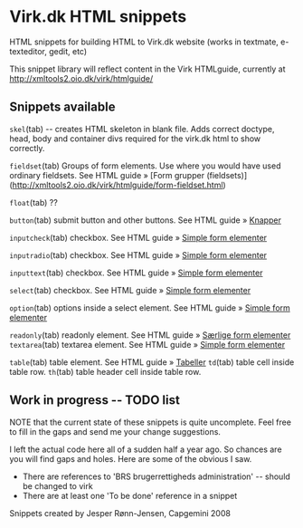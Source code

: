 Virk.dk HTML snippets
============

HTML snippets for building HTML to Virk.dk website (works in textmate, e-texteditor, gedit, etc)

This snippet library will reflect content in the Virk HTMLguide, currently 
at http://xmltools2.oio.dk/virk/htmlguide/

Snippets available
------------------

`skel`(tab) -- creates HTML skeleton in blank file. Adds correct doctype, head, body and container divs required for the virk.dk html to show correctly.

`fieldset`(tab)   Groups of form elements. Use where you would have used ordinary fieldsets. 
See HTML guide &raquo; [Form grupper (fieldsets)]
(http://xmltools2.oio.dk/virk/htmlguide/form-fieldset.html)

`float`(tab)      ??

`button`(tab)     submit button and other buttons. See HTML guide &raquo;
 [Knapper](http://xmltools2.oio.dk/virk/htmlguide/buttons.html)


`inputcheck`(tab)      checkbox. See HTML guide &raquo; [Simple form elementer](http://xmltools2.oio.dk/virk/htmlguide/form-simple.html)

`inputradio`(tab)      checkbox. See HTML guide &raquo; [Simple form elementer](http://xmltools2.oio.dk/virk/htmlguide/form-simple.html)

`inputtext`(tab)      checkbox. See HTML guide &raquo; [Simple form elementer](http://xmltools2.oio.dk/virk/htmlguide/form-simple.html)

`select`(tab)         checkbox. See HTML guide &raquo; [Simple form elementer](http://xmltools2.oio.dk/virk/htmlguide/form-simple.html)

`option`(tab)         options inside a select element. See HTML guide 
&raquo; [Simple form elementer](http://xmltools2.oio.dk/virk/htmlguide/form-simple.html)

`readonly`(tab)       readonly element. See HTML guide 
&raquo; [Særlige form elementer](http://xmltools2.oio.dk/virk/htmlguide/form-special.html)
`textarea`(tab)       textarea element. See HTML guide &raquo; [Simple form elementer](http://xmltools2.oio.dk/virk/htmlguide/form-simple.html)


`table`(tab)        table element. See HTML guide &raquo; [Tabeller](http://xmltools2.oio.dk/virk/htmlguide/tables.html)
`td`(tab)           table cell inside table row.
`th`(tab)           table header cell inside table row.


Work in progress -- TODO list
-----------------------------

NOTE that the current state of these snippets is quite uncomplete.
Feel free to fill in the gaps and send me your change suggestions.

I left the actual code here all of a sudden half a year ago. So chances are you will find gaps and holes. Here are some of the obvious I saw.

* There are references to 'BRS brugerrettigheds administration' -- should be changed to virk
* There are at least one 'To be done' reference in a snippet


Snippets created by Jesper Rønn-Jensen, Capgemini 2008